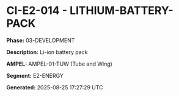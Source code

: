 # CI-E2-014 - LITHIUM-BATTERY-PACK

**Phase:** 03-DEVELOPMENT

**Description:** Li-ion battery pack

**AMPEL:** AMPEL-01-TUW (Tube and Wing)

**Segment:** E2-ENERGY

**Generated:** 2025-08-25 17:27:29 UTC
